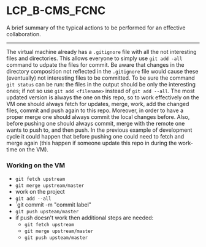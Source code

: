# LCP_B-CMS_FCNC

A brief summary of the typical actions to be performed for an effective collaboration.

***

The virtual machine already has a `.gitignore` file with all the not interesting files and directories. This allows everyone to simply use `git add -all` command
to udpate the files for commit. Be aware that changes in the directory composition not reflected in the `.gitignore` file would cause these (eventually) not
interesting files to be committed. To be sure the command `git status` can be run: the files in the output should be only the interesting ones; if not so
use `git add <filename>` instead of `git add --all`. The most updated version is always the one on this repo, so to work effectively on the VM one should always fetch
for updates, merge, work, add the changed files, commit and push again to this repo. Moreover, in order to have a proper merge one should always commit the local
changes before. Also, before pushing one should always commit, merge with the remote one wants to push to, and then push. In the previous example of development
cycle it could happen that before pushing one could need to fetch and merge again (this happen if someone update this repo in during the work-time on the VM).

### Working on the VM

* `git fetch upstream`
* `git merge upstream/master`
* work on the project
* `git add --all`
* `git commit -m "commit label"
* `git push upsteam/master`
* if push doesn't work then additional steps are needed:
  - `git fetch upstream`
  - `git merge upstream/master`
  - `git push upsteam/master`






